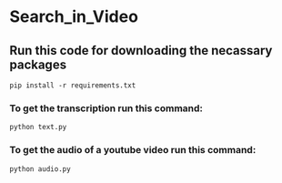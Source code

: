 # Search_in_Video

## Run this code for downloading the necassary packages
```
pip install -r requirements.txt
```

### To get the transcription run this command:
```
python text.py
```

### To get the audio of a youtube video run this command:
```
python audio.py
```
